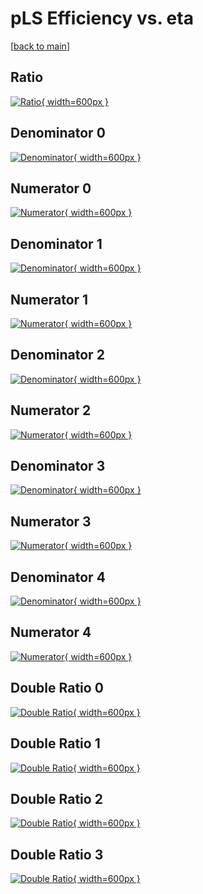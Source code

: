 # pLS Efficiency vs. eta

[[back to main](./)]



## Ratio

[![Ratio](../mtv/var/pLS_vtr_321_0_eff_eta.png){ width=600px }](../mtv/var/pLS_vtr_321_0_eff_eta.pdf)

## Denominator 0

[![Denominator](../mtv/den/pLS_vtr_321_0_eff_eta_den0.png){ width=600px }](../mtv/den/pLS_vtr_321_0_eff_eta_den0.pdf)

## Numerator 0

[![Numerator](../mtv/num/pLS_vtr_321_0_eff_eta_num0.png){ width=600px }](../mtv/num/pLS_vtr_321_0_eff_eta_num0.pdf)

## Denominator 1

[![Denominator](../mtv/den/pLS_vtr_321_0_eff_eta_den1.png){ width=600px }](../mtv/den/pLS_vtr_321_0_eff_eta_den1.pdf)

## Numerator 1

[![Numerator](../mtv/num/pLS_vtr_321_0_eff_eta_num1.png){ width=600px }](../mtv/num/pLS_vtr_321_0_eff_eta_num1.pdf)

## Denominator 2

[![Denominator](../mtv/den/pLS_vtr_321_0_eff_eta_den2.png){ width=600px }](../mtv/den/pLS_vtr_321_0_eff_eta_den2.pdf)

## Numerator 2

[![Numerator](../mtv/num/pLS_vtr_321_0_eff_eta_num2.png){ width=600px }](../mtv/num/pLS_vtr_321_0_eff_eta_num2.pdf)

## Denominator 3

[![Denominator](../mtv/den/pLS_vtr_321_0_eff_eta_den3.png){ width=600px }](../mtv/den/pLS_vtr_321_0_eff_eta_den3.pdf)

## Numerator 3

[![Numerator](../mtv/num/pLS_vtr_321_0_eff_eta_num3.png){ width=600px }](../mtv/num/pLS_vtr_321_0_eff_eta_num3.pdf)

## Denominator 4

[![Denominator](../mtv/den/pLS_vtr_321_0_eff_eta_den4.png){ width=600px }](../mtv/den/pLS_vtr_321_0_eff_eta_den4.pdf)

## Numerator 4

[![Numerator](../mtv/num/pLS_vtr_321_0_eff_eta_num4.png){ width=600px }](../mtv/num/pLS_vtr_321_0_eff_eta_num4.pdf)

## Double Ratio 0

[![Double Ratio](../mtv/ratio/pLS_vtr_321_0_eff_eta_ratio0.png){ width=600px }](../mtv/ratio/pLS_vtr_321_0_eff_eta_ratio0.pdf)

## Double Ratio 1

[![Double Ratio](../mtv/ratio/pLS_vtr_321_0_eff_eta_ratio1.png){ width=600px }](../mtv/ratio/pLS_vtr_321_0_eff_eta_ratio1.pdf)

## Double Ratio 2

[![Double Ratio](../mtv/ratio/pLS_vtr_321_0_eff_eta_ratio2.png){ width=600px }](../mtv/ratio/pLS_vtr_321_0_eff_eta_ratio2.pdf)

## Double Ratio 3

[![Double Ratio](../mtv/ratio/pLS_vtr_321_0_eff_eta_ratio3.png){ width=600px }](../mtv/ratio/pLS_vtr_321_0_eff_eta_ratio3.pdf)


